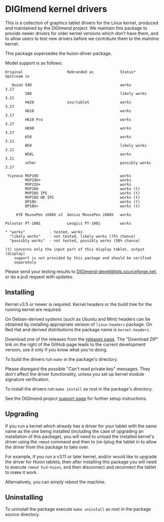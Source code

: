 DIGImend kernel drivers
=======================

This is a collection of graphics tablet drivers for the Linux kernel, produced
and maintained by the DIGImend project. We maintain this package to provide
newer drivers for older kernel versions which don't have them, and to allow
users to test new drivers before we contribute them to the mainline kernel.

This package supersedes the huion-driver package.

Model support is as follows:

    Original                    Rebranded as            Status*             Upstream in

       Huion 540                                        works               3.17
             580                                        likely works        3.11
             H420               osu!tablet              works               3.17
             H610                                       works               3.17
             H610 Pro                                   works               3.17
             H690                                       works               3.17
             K58                                        works               3.11
             W58                                        likely works        3.11
             W58L                                       works               3.11
             other                                      possibly works      3.17

     Yiynova MSP19U                                     works
             MSP19U+                                    works
             MVP22U+                                    works
             MVP10U                                     works (t)
             MVP10U IPS                                 works (t)
             MVP10U HD IPS                              works (t)
             DP10U                                      works (t)
             DP10U+                                     works (t)

         KYE MousePen i608X v2  Genius MousePen i608X   works

    Polostar PT-1001            Leogics PT-1001         works

    * "works"           - tested, works
      "likely works"    - not tested, likely works (75% chance)
      "possibly works"  - not tested, possibly works (50% chance)

    (t) concerns only the input part of this display tablet, output (display)
        support is not provided by this package and should be verified
        separately

Please send your testing results to DIGImend-devel@lists.sourceforge.net, or
do a pull request with updates.

Installing
----------

Kernel v3.5 or newer is required. Kernel headers or the build tree for the
running kernel are required.

On Debian-derived systems (such as Ubuntu and Mint) headers can be obtained by
installing appropriate version of `linux-headers` package. On Red Hat and
derived distributions the package name is `kernel-headers`.

Download one of the releases from the [releases
page](https://github.com/DIGImend/digimend-kernel-drivers/releases). The
"Download ZIP" link on the right of the GitHub page leads to the current
development version, use it only if you know what you're doing.

To build the drivers run `make` in the package's directory.

Please disregard the possible "Can't read private key" messages. They don't
affect the driver functionality, unless you set up kernel module signature
verification.

To install the drivers run `make install` as root in the package's directory.

See the DIGImend project [support page](http://digimend.github.io/support/)
for further setup instructions.

Upgrading
---------

If you run a kernel which already has a driver for your tablet with the same
name as the one being installed (including the case of upgrading an
installation of this package), you will need to unload the installed kernel's
driver using the `rmmod` command and then to (re-)plug the tablet in to allow
the driver from this package to take over.

For example, if you run a v3.11 or later kernel, and/or would like to upgrade
the driver for Huion tablets, then after installing this package you will need
to execute `rmmod hid-huion`, and then disconnect and reconnect the tablet to
make it work.

Alternatively, you can simply reboot the machine.

Uninstalling
------------

To uninstall the package execute `make uninstall` as root in the package
source directory.
